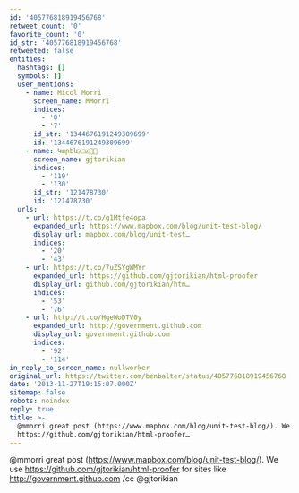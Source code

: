 ```yaml
---
id: '405776818919456768'
retweet_count: '0'
favorite_count: '0'
id_str: '405776818919456768'
retweeted: false
entities:
  hashtags: []
  symbols: []
  user_mentions:
    - name: Micol Morri
      screen_name: MMorri
      indices:
        - '0'
        - '7'
      id_str: '1344676191249309699'
      id: '1344676191249309699'
    - name: Կարէն🇦🇲🌹🏁
      screen_name: gjtorikian
      indices:
        - '119'
        - '130'
      id_str: '121478730'
      id: '121478730'
  urls:
    - url: https://t.co/g1Mtfe4opa
      expanded_url: https://www.mapbox.com/blog/unit-test-blog/
      display_url: mapbox.com/blog/unit-test…
      indices:
        - '20'
        - '43'
    - url: https://t.co/7uZSYgWMYr
      expanded_url: https://github.com/gjtorikian/html-proofer
      display_url: github.com/gjtorikian/htm…
      indices:
        - '53'
        - '76'
    - url: http://t.co/HgeWoDTV0y
      expanded_url: http://government.github.com
      display_url: government.github.com
      indices:
        - '92'
        - '114'
in_reply_to_screen_name: nullworker
original_url: https://twitter.com/benbalter/status/405776818919456768
date: '2013-11-27T19:15:07.000Z'
sitemap: false
robots: noindex
reply: true
title: >-
  @mmorri great post (https://www.mapbox.com/blog/unit-test-blog/). We use
  https://github.com/gjtorikian/html-proofer…
---
```


@mmorri great post (https://www.mapbox.com/blog/unit-test-blog/). We use https://github.com/gjtorikian/html-proofer for sites like http://government.github.com /cc @gjtorikian